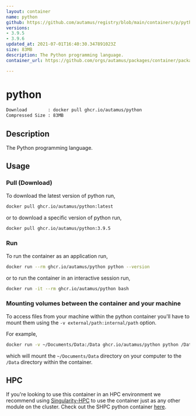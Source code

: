 ```yaml
---
layout: container
name: python
github: https://github.com/autamus/registry/blob/main/containers/p/python/spack.yaml
versions:
- 3.9.5
- 3.9.6
updated_at: 2021-07-01T16:40:30.347891023Z
size: 83MB
description: The Python programming language.
container_url: https://github.com/orgs/autamus/packages/container/package/python

---
```

# python
```bash 
Download        : docker pull ghcr.io/autamus/python
Compressed Size : 83MB
```

## Description
The Python programming language.

## Usage
### Pull (Download)
To download the latest version of python run,

```bash
docker pull ghcr.io/autamus/python:latest
```

or to download a specific version of python run,

```bash
docker pull ghcr.io/autamus/python:3.9.5
```
### Run
To run the container as an application run,
```bash
docker run --rm ghcr.io/autamus/python python --version
```

or to run the container in an interactive session run,
```bash
docker run -it --rm ghcr.io/autamus/python bash
```

### Mounting volumes between the container and your machine
To access files from your machine within the python container you'll have to mount them using the `-v external/path:internal/path` option.

For example,
```bash
docker run -v ~/Documents/Data:/Data ghcr.io/autamus/python python /Data/myData.csv
```
which will mount the `~/Documents/Data` directory on your computer to the `/Data` directory within the container.

## HPC
If you're looking to use this container in an HPC environment we recommend using [Singularity-HPC](https://singularity-hpc.readthedocs.io) to use the container just as any other module on the cluster. Check out the SHPC python container [here](https://singularityhub.github.io/singularity-hpc/r/ghcr.io-autamus-python/).